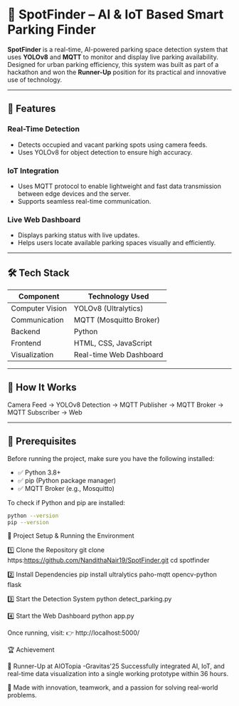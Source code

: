 # 🚗 SpotFinder – AI & IoT Based Smart Parking Finder

**SpotFinder** is a real-time, AI-powered parking space detection system that uses **YOLOv8** and **MQTT** to monitor and display live parking availability. Designed for urban parking efficiency, this system was built as part of a hackathon and won the **Runner-Up** position for its practical and innovative use of technology.

---

## 📌 Features

###  Real-Time Detection
- Detects occupied and vacant parking spots using camera feeds.
- Uses YOLOv8 for object detection to ensure high accuracy.

###  IoT Integration
- Uses MQTT protocol to enable lightweight and fast data transmission between edge devices and the server.
- Supports seamless real-time communication.

###  Live Web Dashboard
- Displays parking status with live updates.
- Helps users locate available parking spaces visually and efficiently.

---

## 🛠️ Tech Stack

| Component     | Technology Used         |
|--------------|--------------------------|
| Computer Vision | YOLOv8 (Ultralytics)  |
| Communication | MQTT (Mosquitto Broker) |
| Backend       | Python                  |
| Frontend      | HTML, CSS, JavaScript   |
| Visualization | Real-time Web Dashboard |

---

## 🔄 How It Works

Camera Feed → YOLOv8 Detection → MQTT Publisher → MQTT Broker → MQTT Subscriber → Web 


---

## 🚀 Prerequisites

Before running the project, make sure you have the following installed:

- ✅ Python 3.8+
- ✅ pip (Python package manager)
- ✅ MQTT Broker (e.g., Mosquitto)

To check if Python and pip are installed:

```bash
python --version
pip --version
```

📂 Project Setup & Running the Environment

1️⃣ Clone the Repository
git clone https:https://github.com/NandithaNair19/SpotFinder.git
cd spotfinder

2️⃣ Install Dependencies
pip install ultralytics paho-mqtt opencv-python flask

3️⃣ Start the Detection System
python detect_parking.py

4️⃣ Start the Web Dashboard
python app.py

Once running, visit:
👉 http://localhost:5000/

🏆 Achievement

🥈 Runner-Up at AIOTopia -Gravitas'25
Successfully integrated AI, IoT, and real-time data visualization into a single working prototype within 36 hours.

💙 Made with innovation, teamwork, and a passion for solving real-world problems.

